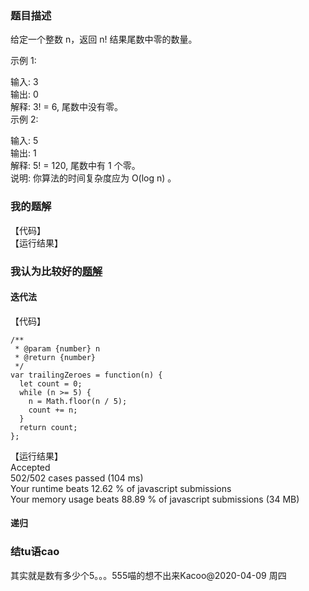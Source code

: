 ### 题目描述
给定一个整数 n，返回 n! 结果尾数中零的数量。  

示例 1:  

输入: 3  
输出: 0  
解释: 3! = 6, 尾数中没有零。  
示例 2:  

输入: 5  
输出: 1  
解释: 5! = 120, 尾数中有 1 个零。  
说明: 你算法的时间复杂度应为 O(log n) 。  
### 我的题解
【代码】  
【运行结果】
### 我认为比较好的[题解](https://leetcode-cn.com/problems/factorial-trailing-zeroes/solution/xiang-xi-tong-su-de-si-lu-fen-xi-by-windliang-3/)
#### 迭代法
【代码】  
```
/**
 * @param {number} n
 * @return {number}
 */
var trailingZeroes = function(n) {
  let count = 0;
  while (n >= 5) {
    n = Math.floor(n / 5);
    count += n;
  }
  return count;
};
```
【运行结果】  
Accepted  
502/502 cases passed (104 ms)  
Your runtime beats 12.62 % of javascript submissions  
Your memory usage beats 88.89 % of javascript submissions (34 MB)
#### 递归  
### 结tu语cao
其实就是数有多少个5。。。555喵的想不出来Kacoo@2020-04-09 周四